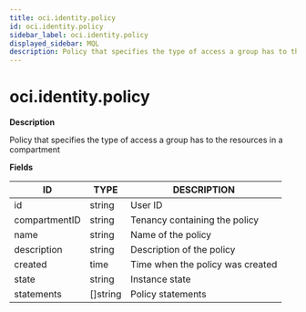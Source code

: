 ```yaml
---
title: oci.identity.policy
id: oci.identity.policy
sidebar_label: oci.identity.policy
displayed_sidebar: MQL
description: Policy that specifies the type of access a group has to the resources in a compartment
---
```


# oci.identity.policy

**Description**

Policy that specifies the type of access a group has to the resources in a compartment

**Fields**

| ID            | TYPE             | DESCRIPTION                      |
| ------------- | ---------------- | -------------------------------- |
| id            | string           | User ID                          |
| compartmentID | string           | Tenancy containing the policy    |
| name          | string           | Name of the policy               |
| description   | string           | Description of the policy        |
| created       | time             | Time when the policy was created |
| state         | string           | Instance state                   |
| statements    | &#91;&#93;string | Policy statements                |
